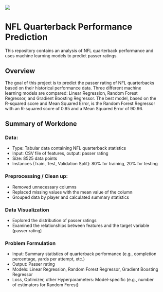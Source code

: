 ![](UTA-DataScience-Logo.png)
# NFL Quarterback Performance Prediction

This repository contains an analysis of NFL quarterback performance and uses machine learning models to predict passer ratings.

## Overview

The goal of this project is to predict the passer rating of NFL quarterbacks based on their historical performance data. Three different machine learning models are compared: Linear Regression, Random Forest Regressor, and Gradient Boosting Regressor. The best model, based on the R-squared score and Mean Squared Error, is the Random Forest Regressor with an R-squared score of 0.95 and a Mean Squared Error of 90.96.

## Summary of Workdone

### Data:

 * Type: Tabular data containing NFL quarterback statistics
 * Input: CSV file of features, output: passer rating
 * Size: 8525 data points
 * Instances (Train, Test, Validation Split): 80% for training, 20% for testing

### Preprocessing / Clean up:

* Removed unnecessary columns
* Replaced missing values with the mean value of the column
* Grouped data by player and calculated summary statistics

### Data Visualization

* Explored the distribution of passer ratings
* Examined the relationships between features and the target variable (passer rating)

### Problem Formulation

* Input: Summary statistics of quarterback performance (e.g., completion percentage, yards per attempt, etc.)
* Output: Passer rating
* Models: Linear Regression, Random Forest Regressor, Gradient Boosting Regressor
* Loss, Optimizer, other Hyperparameters: Model-specific (e.g., number of estimators for Random Forest)





